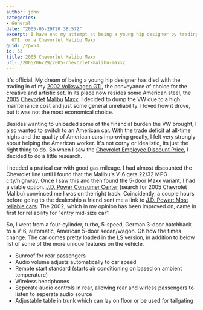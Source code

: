```yaml
---
author: john
categories:
- General
date: "2005-06-29T20:38:57Z"
excerpt: I have end my attempt at being a young hip designer by trading my 2002 Volkswagen
  GTI for a Chevorlet Malibu Maxx.
guid: /?p=53
id: 53
title: 2005 Chevorlet Malibu Maxx
url: /2005/06/29/2005-chevorlet-malibu-maxx/
---
```


It's official. My dream of being a young hip designer has died with the trading in of my [2002 Volkswagen GTI](http://www.edmunds.com/used/2002/volkswagen/gti/100003548/review.html?tid=edmunds.u.options.leftsidenav..12.Volkswagen*), the conveyance of choice for the creative and artistic set. In its place now resides some American steel, the [2005](http://www.edmunds.com/new/2005/chevrolet/malibumaxx/100396662/researchlanding.html) [Chevorlet](http://www.chevrolet.com) [Malibu](http://www.chevrolet.com/malibu/) [Maxx](http://www.chevrolet.com/malibu/maxx/). I decided to dump the VW due to a high maintenance cost and just some general unreliability. I loved how it drove, but it was not the most economical choice.

Besides wanting to unloaded some of the financial burden the VW brought, I also wanted to switch to an American car. With the trade deficit at all-time highs and the quality of American cars improving greatly, I felt very strongly about helping the American worker. It's not corny or idealistic, its just the right thing to do. So when I saw the [Chevrolet Employee Discount Price](http://www.gm.com/employeediscount.do?brandId=ch&cmp=ch_com&version=0), I decided to do a little research.

I needed a pratical car with good gas mileage. I had almost discounted the Chevrolet line until I found that the Malibu's V-6 gets 22/32 MPG city/highway. Once I saw this and then found the 5-door Maxx variant, I had a viable option. [J.D. Power Consumer Center](http://www.jdpower.com/cc/auto/ratings/vehicles/FindJdAwards.jsp) (search for 2005 Chevrolet Malibu) convinced me I was on the right track. Coincidently, a couple hours before going to the dealership a friend sent me a link to [J.D. Power: Most reliable cars](http://www.cnn.com/2005/AUTOS/06/29/jdpower_depend_tops/index.html). The 2002, which in my opinion has been improved on, came in first for reliability for "entry mid-size car".

So, I went from a four-cylinder, turbo, 5-speed, German 3-door hatchback to a V-6, automatic, American 5-door sedan/wagon. Oh how the times change. The car comes pretty loaded in the LS version, in addition to below list of some of the more unique features on the vehicle.

  * Sunroof for rear passengers
  * Audio volume adjusts automatically to car speed
  * Remote start standard (starts air conditioning on based on ambient temperature)
  * Wireless headphones
  * Seperate audio controls in rear, allowing rear and wirless passengers to listen to seperate audio source
  * Adjustable table in trunk which can lay on floor or be used for tailgating